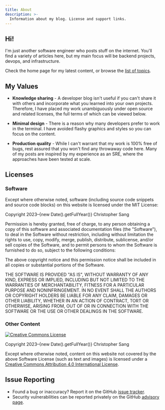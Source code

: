 ```yaml
---
title: About
description: >-
  Information about my blog. License and support links.
---
```


## Hi!

I'm just another software engineer who posts stuff on the internet.
You'll find a variety of articles here, but my main focus will be backend projects, devops,
and infrastructure.

Check the home page for my latest content, or browse the
[list of topics](/tags).

## My Values

* **Knowledge sharing** - A developer blog isn't useful if you can't share it with others and incorporate
  what you learned into your own projects. Therefore, I have placed my work unambiguously under open source
  and related licenses, the full terms of which can be viewed below.

* **Minimal design** - There is a reason why many developers prefer to work in the terminal. I have avoided
  flashy graphics and styles so you can focus on the content.

* **Production quality** - While I can't warrant that my work is 100% free of bugs, rest assured that you
  won't find any throwaway code here. Many of my posts are inspired by my experience as an SRE, where the
  approaches have been tested at scale.

## Licenses

### Software

Except where otherwise noted, software (including source code snippets and source code blocks) on this website
is licensed under the MIT License:

Copyright 2023&ndash;{new Date().getFullYear()} Christopher Sang

Permission is hereby granted, free of charge, to any person obtaining a copy of this software and associated documentation files (the "Software"), to deal in the Software without restriction, including without limitation the rights to use, copy, modify, merge, publish, distribute, sublicense, and/or sell copies of the Software, and to permit persons to whom the Software is furnished to do so, subject to the following conditions:

The above copyright notice and this permission notice shall be included in all copies or substantial portions of the Software.

THE SOFTWARE IS PROVIDED "AS IS", WITHOUT WARRANTY OF ANY KIND, EXPRESS OR IMPLIED, INCLUDING BUT NOT LIMITED TO THE WARRANTIES OF MERCHANTABILITY, FITNESS FOR A PARTICULAR PURPOSE AND NONINFRINGEMENT. IN NO EVENT SHALL THE AUTHORS OR COPYRIGHT HOLDERS BE LIABLE FOR ANY CLAIM, DAMAGES OR OTHER LIABILITY, WHETHER IN AN ACTION OF CONTRACT, TORT OR OTHERWISE, ARISING FROM, OUT OF OR IN CONNECTION WITH THE SOFTWARE OR THE USE OR OTHER DEALINGS IN THE SOFTWARE.

### Other Content

<a rel="license" href="http://creativecommons.org/licenses/by/4.0/">
<img alt="Creative Commons License" style={{ borderWidth: 0 }} src="https://i.creativecommons.org/l/by/4.0/88x31.png" />
</a>

Copyright 2023&ndash;{new Date().getFullYear()} Christopher Sang

Except where otherwise noted, content on this website not covered by the above Software License (such as text and images) is licensed under a
<a rel="license" href="http://creativecommons.org/licenses/by/4.0/">Creative Commons Attribution 4.0 International License</a>.

## Issue Reporting

* Found a bug or inaccuracy? Report it on the GitHub [issue tracker](https://github.com/csdev/blog/issues).
* Security vulnerabilities can be reported privately on the GitHub [advisory page](https://github.com/csdev/blog/security/advisories).
